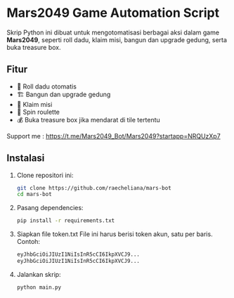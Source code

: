 # Mars2049 Game Automation Script

Skrip Python ini dibuat untuk mengotomatisasi berbagai aksi dalam game **Mars2049**, seperti roll dadu, klaim misi, bangun dan upgrade gedung, serta buka treasure box.

## Fitur
- 🎲 Roll dadu otomatis
- 🏗️ Bangun dan upgrade gedung
- 🎯 Klaim misi
- 🧰 Spin roulette
- 💰 Buka treasure box jika mendarat di tile tertentu

Support me : https://t.me/Mars2049_Bot/Mars2049?startapp=NRQUzXp7
## Instalasi

1. Clone repositori ini:
   ```bash
   git clone https://github.com/raecheliana/mars-bot
   cd mars-bot

2. Pasang dependencies:
   ```bash
   pip install -r requirements.txt

3. Siapkan file token.txt
File ini harus berisi token akun, satu per baris. Contoh:
   ```bash
   eyJhbGciOiJIUzI1NiIsInR5cCI6IkpXVCJ9...
   eyJhbGciOiJIUzI1NiIsInR5cCI6IkpXVCJ9...

4. Jalankan skrip:
   ```bash
   python main.py
